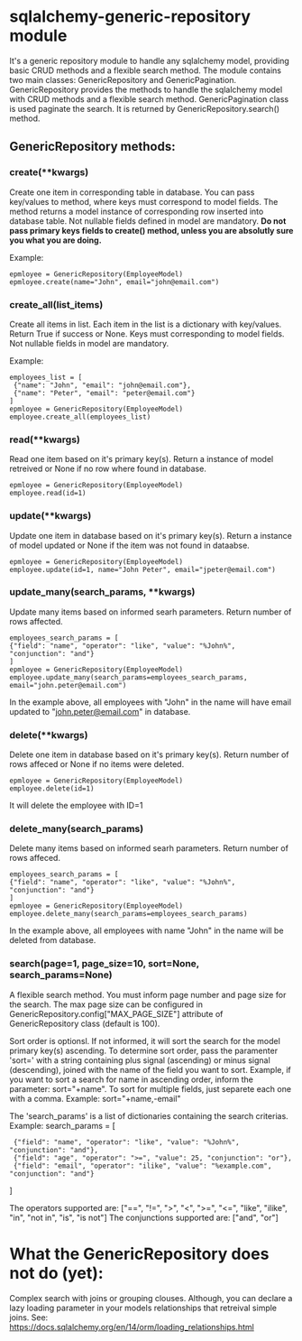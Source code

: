 # sqlalchemy-generic-repository module
It's a generic repository module to handle any sqlalchemy model, providing basic CRUD methods and a flexible search method.
The module contains two main classes: GenericRepository and GenericPagination. GenericRepository provides the methods to handle the sqlalchemy model with CRUD methods and a flexible search method. GenericPagination class is used paginate the search. It is returned by GenericRepository.search() method.

## GenericRepository methods:
### create(**kwargs)
Create one item in corresponding table in database. You can pass key/values to method, where keys must correspond to model fields. The method returns a model instance of corresponding row inserted into database table. Not nullable fields defined in model are mandatory. **Do not pass primary keys fields to create() method, unless you are absolutly sure you what you are doing.**

Example:
```
epmloyee = GenericRepository(EmployeeModel)
epmloyee.create(name="John", email="john@email.com")
```

### create_all(list_items)
Create all items in list. Each item in the list is a dictionary with key/values. Return True if success or None. Keys must corresponding to model fields. Not nullable fields in model are mandatory.

Example:
```
employees_list = [
 {"name": "John", "email": "john@email.com"},
 {"name": "Peter", "email": "peter@email.com"}
]
epmloyee = GenericRepository(EmployeeModel)
employee.create_all(employees_list)
```

### read(**kwargs)
Read one item based on it's primary key(s). Return a instance of model retreived or None if no row where found in database.
```
epmloyee = GenericRepository(EmployeeModel)
employee.read(id=1)
```


### update(**kwargs)
Update one item in database based on it's primary key(s). Return a instance of model updated or None if the item was not found in dataabse.
```
epmloyee = GenericRepository(EmployeeModel)
employee.update(id=1, name="John Peter", email="jpeter@email.com")
```


### update_many(search_params, **kwargs)
Update many items based on informed searh parameters. Return number of rows affected.
```
employees_search_params = [
{"field": "name", "operator": "like", "value": "%John%", "conjunction": "and"}
]
epmloyee = GenericRepository(EmployeeModel)
employee.update_many(search_params=employees_search_params, email="john.peter@email.com")
```

In the example above, all employees with "John" in the name will have email updated to "john.peter@email.com" in database.


### delete(**kwargs)
Delete one item in database based on it's primary key(s). Return number of rows affeced or None if no items were deleted.
```
epmloyee = GenericRepository(EmployeeModel)
employee.delete(id=1)
```
It will delete the employee with ID=1


### delete_many(search_params)
Delete many items based on informed searh parameters. Return number of rows affeced.
```
employees_search_params = [
{"field": "name", "operator": "like", "value": "%John%", "conjunction": "and"}
]
epmloyee = GenericRepository(EmployeeModel)
employee.delete_many(search_params=employees_search_params)
```
In the example above, all employees with name "John" in the name will be deleted from database.

### search(page=1, page_size=10, sort=None, search_params=None)
A flexible search method.
You must inform page number and page size for the search. The max page size can be configured in GenericRepository.config["MAX_PAGE_SIZE"] attribute of GenericRepository class (default is 100).

Sort order is optionsl. If not informed, it will sort the search for the model primary key(s) ascending. To determine sort order, pass the paramenter 'sort=' with a string containing plus signal (ascending) or minus signal (descending), joined with the name of the field you want to sort. Example, if you want to sort a search for name in ascending order, inform the parameter: sort="+name". To sort for multiple fields, just separete each one with a comma. Example: sort="+name,-email"

The 'search_params' is a list of dictionaries containing the search criterias. Example:
search_params = [

     {"field": "name", "operator": "like", "value": "%John%", "conjunction": "and"},     
     {"field": "age", "operator": ">=", "value": 25, "conjunction": "or"},     
     {"field": "email", "operator": "ilike", "value": "%example.com", "conjunction": "and"}
]

 The operators supported are: ["==", "!=", ">", "<", ">=", "<=", "like", "ilike", "in", "not in", "is", "is not"]
 The conjunctions supported are: ["and", "or"]

# What the GenericRepository does not do (yet):
Complex search with joins or grouping clouses. Although, you can declare a lazy loading parameter in your models relationships that retreival simple joins. See: https://docs.sqlalchemy.org/en/14/orm/loading_relationships.html

